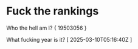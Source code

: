 # Fuck the rankings

Who the hell am I?
{ 19503056 }

What fucking year is it?
[ 2025-03-10T05:16:40Z ]
